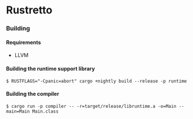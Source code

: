 # Rustretto

### Building

#### Requirements

- LLVM

#### Building the runtime support library

```
$ RUSTFLAGS="-Cpanic=abort" cargo +nightly build --release -p runtime
```

#### Building the compiler

```
$ cargo run -p compiler -- -r=target/release/libruntime.a -o=Main --main=Main Main.class
```
